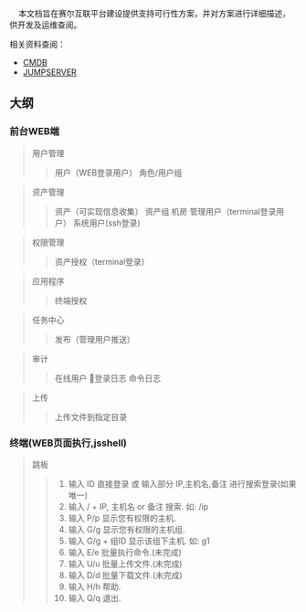 &nbsp;&nbsp;&nbsp;&nbsp;本文档旨在赛尔互联平台建设提供支持可行性方案，并对方案进行详细描述，供开发及运维查阅。


相关资料查阅：
 * [CMDB](http://www.linuxde.net/2015/09/15704.html)
 * [JUMPSERVER](https://github.com/jumpserver/jumpserver/)
 
 
 ## 大纲

### 前台WEB端
> 用户管理
>> 用户（WEB登录用户）
>> 角色/用户组

> 资产管理
>> 资产（可实现信息收集）
>> 资产组
>> 机房
>> 管理用户（terminal登录用户）
>> 系统用户(ssh登录)

> 权限管理
>> 资产授权（terminal登录）

> 应用程序
>> 终端授权

> 任务中心
>> 发布（管理用户推送）

> 审计
>> 在线用户
>> 登录日志
>> 命令日志
>>

> 上传
>> 上传文件到指定目录

### 终端(WEB页面执行,jsshell)

> 跳板
>> 1) 输入 ID 直接登录 或 输入部分 IP,主机名,备注 进行搜索登录(如果唯一)
>> 2) 输入 / + IP, 主机名 or 备注 搜索. 如: /ip
>> 3) 输入 P/p 显示您有权限的主机.
>> 4) 输入 G/g 显示您有权限的主机组.
>> 5) 输入 G/g + 组ID 显示该组下主机. 如: g1
>> 6) 输入 E/e 批量执行命令.(未完成)
>> 7) 输入 U/u 批量上传文件.(未完成)
>> 8) 输入 D/d 批量下载文件.(未完成)
>> 9) 输入 H/h 帮助.
>> 0) 输入 Q/q 退出.
